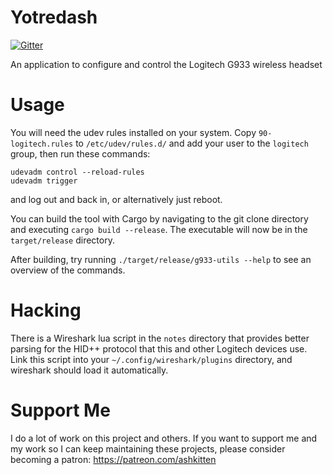 # Yotredash

[![Gitter](https://badges.gitter.im/g933-utils/Lobby.svg)](https://gitter.im/g933-utils/Lobby)

An application to configure and control the Logitech G933 wireless headset

# Usage

You will need the udev rules installed on your system. Copy `90-logitech.rules` to `/etc/udev/rules.d/` and add your user to the `logitech` group, then run these commands:
```
udevadm control --reload-rules
udevadm trigger
```
and log out and back in, or alternatively just reboot.

You can build the tool with Cargo by navigating to the git clone directory and executing `cargo build --release`. The executable will now be in the `target/release` directory.

After building, try running `./target/release/g933-utils --help` to see an overview of the commands.

# Hacking

There is a Wireshark lua script in the `notes` directory that provides better parsing for the HID++ protocol that this and other Logitech devices use.  
Link this script into your `~/.config/wireshark/plugins` directory, and wireshark should load it automatically.

# Support Me

I do a lot of work on this project and others. If you want to support me and my work so I can keep maintaining these projects, please consider becoming a patron: https://patreon.com/ashkitten
